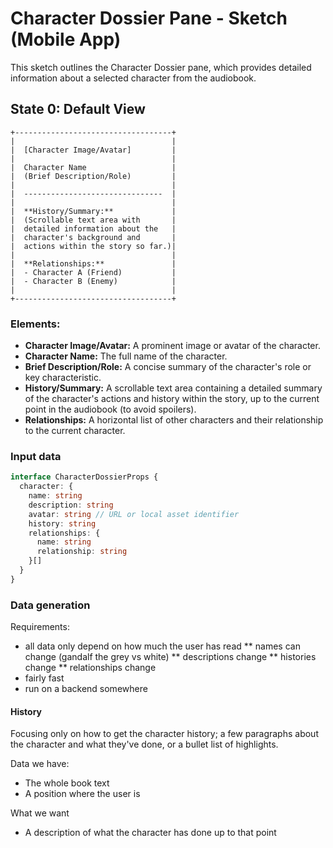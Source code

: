 # Character Dossier Pane - Sketch (Mobile App)

This sketch outlines the Character Dossier pane, which provides detailed information about a selected character from the audiobook.

## State 0: Default View

```
+-----------------------------------+
|                                   |
|  [Character Image/Avatar]         |
|                                   |
|  Character Name                   |
|  (Brief Description/Role)         |
|                                   |
|  -------------------------------  |
|                                   |
|  **History/Summary:**             |
|  (Scrollable text area with       |
|  detailed information about the   |
|  character's background and       |
|  actions within the story so far.)|
|                                   |
|  **Relationships:**               |
|  - Character A (Friend)           |
|  - Character B (Enemy)            |
|                                   |
+-----------------------------------+
```

### Elements:
*   **Character Image/Avatar:** A prominent image or avatar of the character.
*   **Character Name:** The full name of the character.
*   **Brief Description/Role:** A concise summary of the character's role or key characteristic.
*   **History/Summary:** A scrollable text area containing a detailed summary of the character's actions and history within the story, up to the current point in the audiobook (to avoid spoilers).
*   **Relationships:** A horizontal list of other characters and their relationship to the current character.

### Input data
```typescript
interface CharacterDossierProps {
  character: {
    name: string
    description: string
    avatar: string // URL or local asset identifier
    history: string
    relationships: {
      name: string
      relationship: string
    }[]
  }
}
```

### Data generation

Requirements:
* all data only depend on how much the user has read
** names can change (gandalf the grey vs white)
** descriptions change
** histories change
** relationships change
* fairly fast
* run on a backend somewhere

#### History

Focusing only on how to get the character history; a few paragraphs about the character and what they've done, or a bullet list of highlights.

Data we have:
 * The whole book text
 * A position where the user is

What we want
 * A description of what the character has done up to that point
